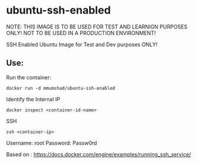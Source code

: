 # ubuntu-ssh-enabled

NOTE: THIS IMAGE IS TO BE USED FOR TEST AND LEARNIGN PURPOSES ONLY! NOT TO BE USED IN A PRODUCTION ENVIRONMENT!

SSH Enabled Ubuntu Image for Test and Dev purposes ONLY!

## Use:

Run the container:

```docker run -d mmumshad/ubuntu-ssh-enabled```

Identify the Internal IP

```docker inspect <container-id-name>```

SSH

```ssh <container-ip>```

Username: root
Password: Passw0rd

Based on : https://docs.docker.com/engine/examples/running_ssh_service/
